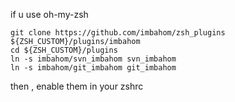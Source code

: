 if u use oh-my-zsh 

    git clone https://github.com/imbahom/zsh_plugins ${ZSH_CUSTOM}/plugins/imbahom
    cd ${ZSH_CUSTOM}/plugins
    ln -s imbahom/svn_imbahom svn_imbahom
    ln -s imbahom/git_imbahom git_imbahom

then , enable them in your zshrc 
